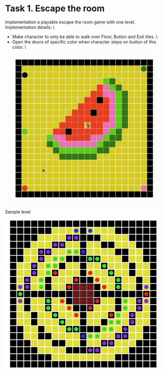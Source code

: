 # Task 1. Escape the room
Implementation a playable escape the room game with one level.
Implementation details: \
- Make character to only be able to walk over Floor, Button and Exit tiles. \ 
- Open the doors of specific color when character steps on button of this color. \

![1](task_1.gif)

Sample level

![2](task_1-2.png)